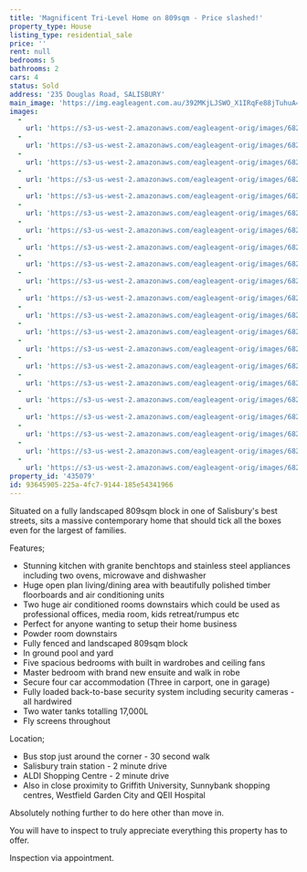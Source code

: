```yaml
---
title: 'Magnificent Tri-Level Home on 809sqm - Price slashed!'
property_type: House
listing_type: residential_sale
price: ''
rent: null
bedrooms: 5
bathrooms: 2
cars: 4
status: Sold
address: '235 Douglas Road, SALISBURY'
main_image: 'https://img.eagleagent.com.au/392MKjLJSWO_X1IRqFe88jTuhuA=/1280x854/smart/https://s3-us-west-2.amazonaws.com/eagleagent-orig/images/6820271/108611776-image-M.jpg'
images:
  -
    url: 'https://s3-us-west-2.amazonaws.com/eagleagent-orig/images/6820291/108611776-image-U.jpg'
  -
    url: 'https://s3-us-west-2.amazonaws.com/eagleagent-orig/images/6820290/108611776-image-T.jpg'
  -
    url: 'https://s3-us-west-2.amazonaws.com/eagleagent-orig/images/6820289/108611776-image-S.jpg'
  -
    url: 'https://s3-us-west-2.amazonaws.com/eagleagent-orig/images/6820288/108611776-image-R.jpg'
  -
    url: 'https://s3-us-west-2.amazonaws.com/eagleagent-orig/images/6820287/108611776-image-Q.jpg'
  -
    url: 'https://s3-us-west-2.amazonaws.com/eagleagent-orig/images/6820286/108611776-image-P.jpg'
  -
    url: 'https://s3-us-west-2.amazonaws.com/eagleagent-orig/images/6820285/108611776-image-O.jpg'
  -
    url: 'https://s3-us-west-2.amazonaws.com/eagleagent-orig/images/6820284/108611776-image-N.jpg'
  -
    url: 'https://s3-us-west-2.amazonaws.com/eagleagent-orig/images/6820283/108611776-image-L.jpg'
  -
    url: 'https://s3-us-west-2.amazonaws.com/eagleagent-orig/images/6820282/108611776-image-K.jpg'
  -
    url: 'https://s3-us-west-2.amazonaws.com/eagleagent-orig/images/6820281/108611776-image-J.jpg'
  -
    url: 'https://s3-us-west-2.amazonaws.com/eagleagent-orig/images/6820280/108611776-image-I.jpg'
  -
    url: 'https://s3-us-west-2.amazonaws.com/eagleagent-orig/images/6820279/108611776-image-H.jpg'
  -
    url: 'https://s3-us-west-2.amazonaws.com/eagleagent-orig/images/6820278/108611776-image-G.jpg'
  -
    url: 'https://s3-us-west-2.amazonaws.com/eagleagent-orig/images/6820277/108611776-image-F.jpg'
  -
    url: 'https://s3-us-west-2.amazonaws.com/eagleagent-orig/images/6820276/108611776-image-E.jpg'
  -
    url: 'https://s3-us-west-2.amazonaws.com/eagleagent-orig/images/6820275/108611776-image-D.jpg'
  -
    url: 'https://s3-us-west-2.amazonaws.com/eagleagent-orig/images/6820274/108611776-image-C.jpg'
  -
    url: 'https://s3-us-west-2.amazonaws.com/eagleagent-orig/images/6820273/108611776-image-B.jpg'
  -
    url: 'https://s3-us-west-2.amazonaws.com/eagleagent-orig/images/6820272/108611776-image-A.jpg'
  -
    url: 'https://s3-us-west-2.amazonaws.com/eagleagent-orig/images/6820271/108611776-image-M.jpg'
property_id: '435079'
id: 93645905-225a-4fc7-9144-185e54341966
---
```

Situated on a fully landscaped 809sqm block in one of Salisbury's best streets, sits a massive contemporary home that should tick all the boxes even for the largest of families.

Features;
*  Stunning kitchen with granite benchtops and stainless steel appliances including two ovens, microwave and dishwasher
*  Huge open plan living/dining area with beautifully polished timber floorboards and air conditioning units
*  Two huge air conditioned rooms downstairs which could be used as professional offices, media room, kids retreat/rumpus etc
*  Perfect for anyone wanting to setup their home business
*  Powder room downstairs
*  Fully fenced and landscaped 809sqm block
*  In ground pool and yard
*  Five spacious bedrooms with built in wardrobes and ceiling fans
*  Master bedroom with brand new ensuite and walk in robe
*  Secure four car accommodation (Three in carport, one in garage)
*  Fully loaded back-to-base security system including security cameras - all hardwired
*  Two water tanks totalling 17,000L
*  Fly screens throughout

Location;
*  Bus stop just around the corner - 30 second walk
*  Salisbury train station - 2 minute drive
*  ALDI Shopping Centre - 2 minute drive
*  Also in close proximity to Griffith University, Sunnybank shopping centres, Westfield Garden City and QEII Hospital

Absolutely nothing further to do here other than move in.

You will have to inspect to truly appreciate everything this property has to offer.

Inspection via appointment.